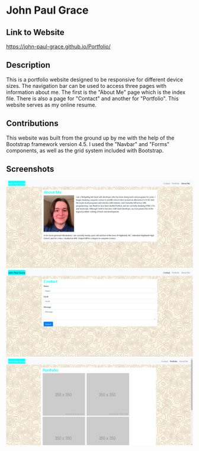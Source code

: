 # John Paul Grace

## Link to Website
https://john-paul-grace.github.io/Portfolio/

## Description

This is a portfolio website designed to be responsive for different device sizes. The navigation bar can be used to access three pages with information about me. The first is the "About Me" page which is the index file. There is also a page for "Contact" and another for "Portfolio". This website serves as my online resume. 

## Contributions

This website was built from the ground up by me with the help of the Bootstrap framework version 4.5. I used the "Navbar" and "Forms" components, as well as the grid system included with Bootstrap.

## Screenshots
![ScreenShot](./screenshots/Screenshot-1.PNG)
![ScreenShot](./screenshots/Screenshot-2.PNG)
![ScreenShot](./screenshots/Screenshot-3.PNG)
